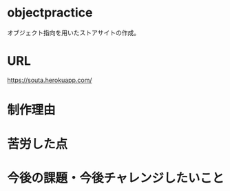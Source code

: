 # objectpractice
オブジェクト指向を用いたストアサイトの作成。


# URL
https://souta.herokuapp.com/

# 制作理由

# 苦労した点

# 今後の課題・今後チャレンジしたいこと
